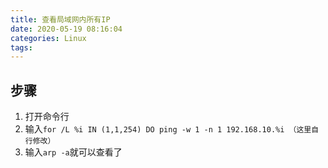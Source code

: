 ```yaml
---
title: 查看局域网内所有IP
date: 2020-05-19 08:16:04
categories: Linux
tags:
---
```


## 步骤

1. 打开命令行
2. 输入`for /L %i IN (1,1,254) DO ping -w 1 -n 1 192.168.10.%i （这里自行修改）`
3. 输入`arp -a`就可以查看了